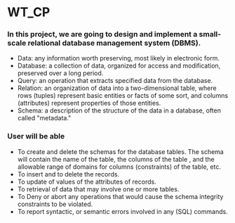 # WT_CP

### In this project, we are going to design and implement a small-scale relational database management system (DBMS). 
- Data: any information worth preserving, most likely in electronic form. 
- Database: a collection of data, organized for access and modification, preserved over a long period. 
- Query: an operation that extracts specified data from the database. 
- Relation: an organization of data into a two-dimensional table, where rows (tuples) represent basic entities or facts of some sort, and columns (attributes) represent properties of those entities. 
- Schema: a description of the structure of the data in a database, often called "metadata."


### User will be able
- To create and delete the schemas for the database tables. The schema will contain the name of the table, the columns of the table , and the allowable range of domains for columns (constraints) of the table, etc. 
- To insert and to delete the records. 
- To update of values of the attributes of records. 
- To retrieval of data that may involve one or more tables. 
- To Deny or abort any operations that would cause the schema integrity constraints to be violated. 
- To report syntactic, or semantic errors involved in any (SQL) commands.
